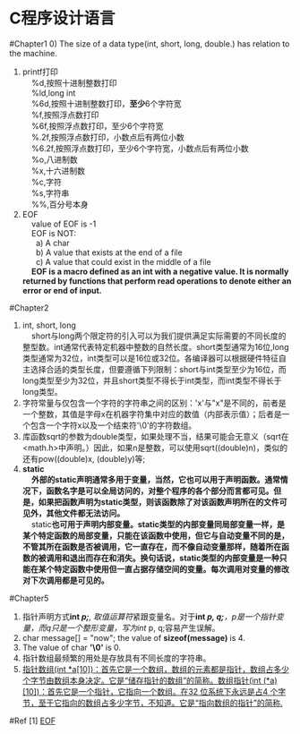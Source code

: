 # C程序设计语言

#Chapter1
0) The size of a data type(int, short, long, double.) has relation to the machine.<br>
1) printf打印<br>
&nbsp;&nbsp;&nbsp;&nbsp;%d,按照十进制整数打印<br>
&nbsp;&nbsp;&nbsp;&nbsp;%ld,long int<br>
&nbsp;&nbsp;&nbsp;&nbsp;%6d,按照十进制整数打印，<b>至少</b>6个字符宽<br>
&nbsp;&nbsp;&nbsp;&nbsp;%f,按照浮点数打印<br>
&nbsp;&nbsp;&nbsp;&nbsp;%6f,按照浮点数打印，至少6个字符宽<br>
&nbsp;&nbsp;&nbsp;&nbsp;%.2f,按照浮点数打印，小数点后有两位小数<br>
&nbsp;&nbsp;&nbsp;&nbsp;%6.2f,按照浮点数打印，至少6个字符宽，小数点后有两位小数<br>
&nbsp;&nbsp;&nbsp;&nbsp;%o,八进制数<br>
&nbsp;&nbsp;&nbsp;&nbsp;%x,十六进制数<br>
&nbsp;&nbsp;&nbsp;&nbsp;%c,字符<br>
&nbsp;&nbsp;&nbsp;&nbsp;%s,字符串<br>
&nbsp;&nbsp;&nbsp;&nbsp;%%,百分号本身<br>
2) EOF<br>
&nbsp;&nbsp;&nbsp;&nbsp;value of EOF is -1<br>
&nbsp;&nbsp;&nbsp;&nbsp;EOF is NOT:<br>
&nbsp;&nbsp;&nbsp;&nbsp;&nbsp;&nbsp;a) A char<br>
&nbsp;&nbsp;&nbsp;&nbsp;&nbsp;&nbsp;b) A value that exists at the end of a file<br>
&nbsp;&nbsp;&nbsp;&nbsp;&nbsp;&nbsp;c) A value that could exist in the middle of a file<br>
&nbsp;&nbsp;&nbsp;&nbsp;<b>EOF is a macro defined as an int with a negative value. It is normally returned by functions that perform read operations to denote either an error or end of input.</b><br>

#Chapter2
1) int, short, long<br>
&nbsp;&nbsp;&nbsp;&nbsp;short与long两个限定符的引入可以为我们提供满足实际需要的不同长度的整型数。int通常代表特定机器中整数的自然长度。short类型通常为16位,long类型通常为32位，int类型可以是16位或32位。各编译器可以根据硬件特征自主选择合适的类型长度，但要遵循下列限制：short与int类型至少为16位，而long类型至少为32位，并且short类型不得长于int类型，而int类型不得长于long类型。<br>
2) 字符常量与仅包含一个字符的字符串之间的区别：'x'与"x"是不同的，前者是一个整数，其值是字母x在机器字符集中对应的数值（内部表示值）；后者是一个包含一个字符x以及一个结束符'\0'的字符数组。<br>
3) 库函数sqrt的参数为double类型，如果处理不当，结果可能会无意义（sqrt在<math.h>中声明。）因此，如果n是整数，可以使用sqrt((double)n)，类似的还有pow((double)x, (double)y)等;<br>
4) <b>static</b><br>
&nbsp;&nbsp;&nbsp;&nbsp;<b>外部的static声明通常多用于变量，当然，它也可以用于声明函数。通常情况下，函数名字是可以全局访问的，对整个程序的各个部分而言都可见。但是，如果把函数声明为static类型，则该函数除了对该函数声明所在的文件可见外，其他文件都无法访问。</b><br>
&nbsp;&nbsp;&nbsp;&nbsp;static<b>也可用于声明内部变量。static类型的内部变量同局部变量一样，是某个特定函数的局部变量，只能在该函数中使用，但它与自动变量不同的是，不管其所在函数是否被调用，它一直存在，而不像自动变量那样，随着所在函数的被调用和退出而存在和消失。换句话说，static类型的内部变量是一种只能在某个特定函数中使用但一直占据存储空间的变量。每次调用对变量的修改对下次调用都是可见的。</b><br>

#Chapter5
1) 指针声明方式<b>int *p;</b>, 取值运算符*紧跟变量名。对于<b>int *p, q;</b>，p是一个指针变量，而q只是一个整形变量，写为int* p, q;容易产生误解。<br>
2) char message[] = "now"; the value of <b>sizeof(message)</b> is 4.<br>
3) The value of char <b>'\0'</b> is 0.<br>
4) 指针数组最频繁的用处是存放具有不同长度的字符串。<br>
5) <a href="http://c.biancheng.net/cpp/html/476.html" target="_blank">指针数组(int *a[10])：首先它是一个数组，数组的元素都是指针，数组占多少个字节由数组本身决定。它是“储存指针的数组”的简称。数组指针(int (*a)[10])：首先它是一个指针，它指向一个数组。在32 位系统下永远是占4 个字节，至于它指向的数组占多少字节，不知道。它是“指向数组的指针”的简称.</a><br>

#Ref
[1] <a href="http://www.ruanyifeng.com/blog/2011/11/eof.html">EOF</a><br>
